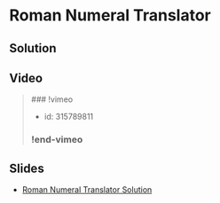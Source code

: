 
# Roman Numeral Translator

## Solution


## Video

<blockquote>
### !vimeo

* id: 315789811

### !end-vimeo
</blockquote>



## Slides

* [Roman Numeral Translator Solution](https://docs.google.com/a/hackreactor.com/presentation/d/167D_iAOApzmAKRZlGbFzRanN0V66TdgUdXaeohredMs/embed?start=false&loop=false&delayms=3000)

